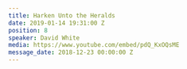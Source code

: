 ```yaml
---
title: Harken Unto the Heralds
date: 2019-01-14 19:31:00 Z
position: 8
speaker: David White
media: https://www.youtube.com/embed/pdQ_KxOQsME
message_date: 2018-12-23 00:00:00 Z
---
```


